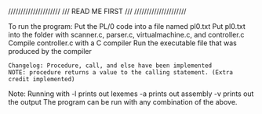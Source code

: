 /////////////////////
/// READ ME FIRST ///
/////////////////////

To run the program:
	Put the PL/0 code into a file named pl0.txt
	Put pl0.txt into the folder with scanner.c, parser.c, virtualmachine.c, and controller.c
	Compile controller.c with a C compiler
	Run the executable file that was produced by the compiler
	
	Changelog: Procedure, call, and else have been implemented
	NOTE: procedure returns a value to the calling statement. (Extra credit implemented)
	
Note: 
	Running with -l prints out lexemes
				 -a prints out assembly
				 -v prints out the output
	The program can be run with any combination of the above.
